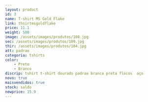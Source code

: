 ```yaml
---
layout: product
id: 3
name: T-shirt MS Gold Flake 
link: thsirtmsgoldflake
price: 11.1
weight: 500
image: /assets/images/produtos/108.jpg
sec: /assets/images/produtos/109.jpg
thir: /assets/images/produtos/104.jpg
att: padrao
categoria: tshirts
color:
    - Preto
    - Branco
discrip: tshirt t-shirt dourado padrao branca preta flocos  aço
novo: true
maisvendidos: true
stock: saldo
newprice: 15.9
---
```

